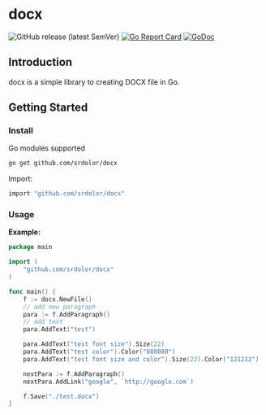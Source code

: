 # docx
![GitHub release (latest SemVer)](https://img.shields.io/github/v/release/gingfrederik/docx?sort=semver)
[![Go Report Card](https://goreportcard.com/badge/github.com/gingfrederik/docx)](https://goreportcard.com/report/github.com/gingfrederik/docx)
[![GoDoc](https://pkg.go.dev/badge/github.com/gingfrederik/docx?status.svg)](https://pkg.go.dev/github.com/gingfrederik/docx?tab=doc)
## Introduction
docx is a simple library to creating DOCX file in Go.

## Getting Started
### Install
Go modules supported
```sh
go get github.com/srdolor/docx
```
Import:
```sh
import "github.com/srdolor/docx"
```

### Usage
**Example:**
```go
package main

import (
	"github.com/srdolor/docx"
)

func main() {
	f := docx.NewFile()
	// add new paragraph
	para := f.AddParagraph()
	// add text
	para.AddText("test")

	para.AddText("test font size").Size(22)
	para.AddText("test color").Color("808080")
	para.AddText("test font size and color").Size(22).Color("121212")

	nextPara := f.AddParagraph()
	nextPara.AddLink("google", `http://google.com`)

	f.Save("./test.docx")
}

```
